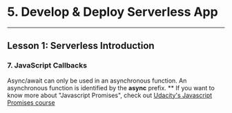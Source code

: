 # 5. Develop & Deploy Serverless App
___

## Lesson 1: Serverless Introduction

### 7. JavaScript Callbacks



Async/await can only be used in an asynchronous function. An asynchronous function is identified by the **async** prefix.
**
If you want to know more about "Javascript Promises", check out [Udacity's Javascript Promises course](https://www.udacity.com/course/javascript-promises--ud898)